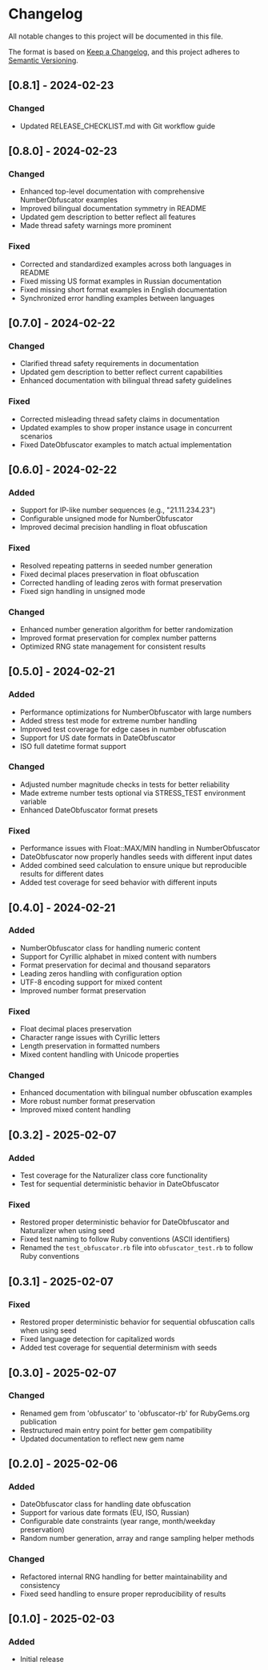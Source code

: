 # Changelog
All notable changes to this project will be documented in this file.

The format is based on [Keep a Changelog](https://keepachangelog.com/en/1.0.0/),
and this project adheres to [Semantic Versioning](https://semver.org/spec/v2.0.0.html).

## [0.8.1] - 2024-02-23

### Changed
- Updated RELEASE_CHECKLIST.md with Git workflow guide

## [0.8.0] - 2024-02-23

### Changed
- Enhanced top-level documentation with comprehensive NumberObfuscator examples
- Improved bilingual documentation symmetry in README
- Updated gem description to better reflect all features
- Made thread safety warnings more prominent

### Fixed
- Corrected and standardized examples across both languages in README
- Fixed missing US format examples in Russian documentation
- Fixed missing short format examples in English documentation
- Synchronized error handling examples between languages

## [0.7.0] - 2024-02-22

### Changed
- Clarified thread safety requirements in documentation
- Updated gem description to better reflect current capabilities
- Enhanced documentation with bilingual thread safety guidelines

### Fixed
- Corrected misleading thread safety claims in documentation
- Updated examples to show proper instance usage in concurrent scenarios
- Fixed DateObfuscator examples to match actual implementation

## [0.6.0] - 2024-02-22

### Added
- Support for IP-like number sequences (e.g., "21.11.234.23")
- Configurable unsigned mode for NumberObfuscator
- Improved decimal precision handling in float obfuscation

### Fixed
- Resolved repeating patterns in seeded number generation
- Fixed decimal places preservation in float obfuscation
- Corrected handling of leading zeros with format preservation
- Fixed sign handling in unsigned mode

### Changed
- Enhanced number generation algorithm for better randomization
- Improved format preservation for complex number patterns
- Optimized RNG state management for consistent results

## [0.5.0] - 2024-02-21

### Added
- Performance optimizations for NumberObfuscator with large numbers
- Added stress test mode for extreme number handling
- Improved test coverage for edge cases in number obfuscation
- Support for US date formats in DateObfuscator
- ISO full datetime format support

### Changed
- Adjusted number magnitude checks in tests for better reliability
- Made extreme number tests optional via STRESS_TEST environment variable
- Enhanced DateObfuscator format presets

### Fixed
- Performance issues with Float::MAX/MIN handling in NumberObfuscator
- DateObfuscator now properly handles seeds with different input dates
- Added combined seed calculation to ensure unique but reproducible results for different dates
- Added test coverage for seed behavior with different inputs

## [0.4.0] - 2024-02-21

### Added
- NumberObfuscator class for handling numeric content
- Support for Cyrillic alphabet in mixed content with numbers
- Format preservation for decimal and thousand separators
- Leading zeros handling with configuration option
- UTF-8 encoding support for mixed content
- Improved number format preservation

### Fixed
- Float decimal places preservation
- Character range issues with Cyrillic letters
- Length preservation in formatted numbers
- Mixed content handling with Unicode properties

### Changed
- Enhanced documentation with bilingual number obfuscation examples
- More robust number format preservation
- Improved mixed content handling

## [0.3.2] - 2025-02-07
### Added
- Test coverage for the Naturalizer class core functionality
- Test for sequential deterministic behavior in DateObfuscator

### Fixed
- Restored proper deterministic behavior for DateObfuscator and Naturalizer when using seed
- Fixed test naming to follow Ruby conventions (ASCII identifiers)
- Renamed the `test_obfuscator.rb` file into `obfuscator_test.rb` to follow Ruby conventions

## [0.3.1] - 2025-02-07
### Fixed
- Restored proper deterministic behavior for sequential obfuscation calls when using seed
- Fixed language detection for capitalized words
- Added test coverage for sequential determinism with seeds

## [0.3.0] - 2025-02-07
### Changed
- Renamed gem from 'obfuscator' to 'obfuscator-rb' for RubyGems.org publication
- Restructured main entry point for better gem compatibility
- Updated documentation to reflect new gem name

## [0.2.0] - 2025-02-06
### Added
- DateObfuscator class for handling date obfuscation
- Support for various date formats (EU, ISO, Russian)
- Configurable date constraints (year range, month/weekday preservation)
- Random number generation, array and range sampling helper methods

### Changed
- Refactored internal RNG handling for better maintainability and consistency
- Fixed seed handling to ensure proper reproducibility of results

## [0.1.0] - 2025-02-03
### Added
- Initial release
